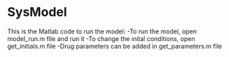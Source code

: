 # SysModel

This is the Matlab code to run the model:
  -To run the model, open model_run.m file and run it
  -To change the inital conditions, open get_initials.m file
  -Drug parameters can be added in get_parameters.m file

